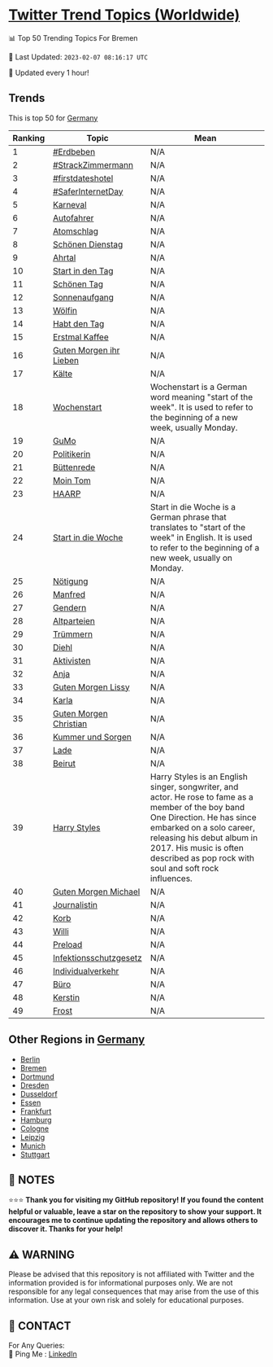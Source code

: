 [Twitter Trend Topics (Worldwide)](https://github.com/ErcinDedeoglu/Twitter-Trend-Topics)
==========


📊 Top 50 Trending Topics For Bremen

📆 Last Updated: `2023-02-07 08:16:17 UTC`

🔧 Updated every 1 hour!


## Trends

This is top 50 for [Germany](</Germany>)

| Ranking | Topic | Mean |
| ------- | ------------ | ------------ |
| 1 | [#Erdbeben](http://twitter.com/search?q=%23Erdbeben) | N/A |
| 2 | [#StrackZimmermann](http://twitter.com/search?q=%23StrackZimmermann) | N/A |
| 3 | [#firstdateshotel](http://twitter.com/search?q=%23firstdateshotel) | N/A |
| 4 | [#SaferInternetDay](http://twitter.com/search?q=%23SaferInternetDay) | N/A |
| 5 | [Karneval](http://twitter.com/search?q=Karneval) | N/A |
| 6 | [Autofahrer](http://twitter.com/search?q=Autofahrer) | N/A |
| 7 | [Atomschlag](http://twitter.com/search?q=Atomschlag) | N/A |
| 8 | [Schönen Dienstag](http://twitter.com/search?q=Sch%c3%b6nen+Dienstag) | N/A |
| 9 | [Ahrtal](http://twitter.com/search?q=Ahrtal) | N/A |
| 10 | [Start in den Tag](http://twitter.com/search?q=Start+in+den+Tag) | N/A |
| 11 | [Schönen Tag](http://twitter.com/search?q=Sch%c3%b6nen+Tag) | N/A |
| 12 | [Sonnenaufgang](http://twitter.com/search?q=Sonnenaufgang) | N/A |
| 13 | [Wölfin](http://twitter.com/search?q=W%c3%b6lfin) | N/A |
| 14 | [Habt den Tag](http://twitter.com/search?q=Habt+den+Tag) | N/A |
| 15 | [Erstmal Kaffee](http://twitter.com/search?q=Erstmal+Kaffee) | N/A |
| 16 | [Guten Morgen ihr Lieben](http://twitter.com/search?q=Guten+Morgen+ihr+Lieben) | N/A |
| 17 | [Kälte](http://twitter.com/search?q=K%c3%a4lte) | N/A |
| 18 | [Wochenstart](http://twitter.com/search?q=Wochenstart) | Wochenstart is a German word meaning "start of the week". It is used to refer to the beginning of a new week, usually Monday. |
| 19 | [GuMo](http://twitter.com/search?q=GuMo) | N/A |
| 20 | [Politikerin](http://twitter.com/search?q=Politikerin) | N/A |
| 21 | [Büttenrede](http://twitter.com/search?q=B%c3%bcttenrede) | N/A |
| 22 | [Moin Tom](http://twitter.com/search?q=Moin+Tom) | N/A |
| 23 | [HAARP](http://twitter.com/search?q=HAARP) | N/A |
| 24 | [Start in die Woche](http://twitter.com/search?q=Start+in+die+Woche) | Start in die Woche is a German phrase that translates to "start of the week" in English. It is used to refer to the beginning of a new week, usually on Monday. |
| 25 | [Nötigung](http://twitter.com/search?q=N%c3%b6tigung) | N/A |
| 26 | [Manfred](http://twitter.com/search?q=Manfred) | N/A |
| 27 | [Gendern](http://twitter.com/search?q=Gendern) | N/A |
| 28 | [Altparteien](http://twitter.com/search?q=Altparteien) | N/A |
| 29 | [Trümmern](http://twitter.com/search?q=Tr%c3%bcmmern) | N/A |
| 30 | [Diehl](http://twitter.com/search?q=Diehl) | N/A |
| 31 | [Aktivisten](http://twitter.com/search?q=Aktivisten) | N/A |
| 32 | [Anja](http://twitter.com/search?q=Anja) | N/A |
| 33 | [Guten Morgen Lissy](http://twitter.com/search?q=Guten+Morgen+Lissy) | N/A |
| 34 | [Karla](http://twitter.com/search?q=Karla) | N/A |
| 35 | [Guten Morgen Christian](http://twitter.com/search?q=Guten+Morgen+Christian) | N/A |
| 36 | [Kummer und Sorgen](http://twitter.com/search?q=Kummer+und+Sorgen) | N/A |
| 37 | [Lade](http://twitter.com/search?q=Lade) | N/A |
| 38 | [Beirut](http://twitter.com/search?q=Beirut) | N/A |
| 39 | [Harry Styles](http://twitter.com/search?q=Harry+Styles) | Harry Styles is an English singer, songwriter, and actor. He rose to fame as a member of the boy band One Direction. He has since embarked on a solo career, releasing his debut album in 2017. His music is often described as pop rock with soul and soft rock influences. |
| 40 | [Guten Morgen Michael](http://twitter.com/search?q=Guten+Morgen+Michael) | N/A |
| 41 | [Journalistin](http://twitter.com/search?q=Journalistin) | N/A |
| 42 | [Korb](http://twitter.com/search?q=Korb) | N/A |
| 43 | [Willi](http://twitter.com/search?q=Willi) | N/A |
| 44 | [Preload](http://twitter.com/search?q=Preload) | N/A |
| 45 | [Infektionsschutzgesetz](http://twitter.com/search?q=Infektionsschutzgesetz) | N/A |
| 46 | [Individualverkehr](http://twitter.com/search?q=Individualverkehr) | N/A |
| 47 | [Büro](http://twitter.com/search?q=B%c3%bcro) | N/A |
| 48 | [Kerstin](http://twitter.com/search?q=Kerstin) | N/A |
| 49 | [Frost](http://twitter.com/search?q=Frost) | N/A |



## Other Regions in [Germany](</Germany>)

* [Berlin](</Germany/Berlin.md>)
* [Bremen](</Germany/Bremen.md>)
* [Dortmund](</Germany/Dortmund.md>)
* [Dresden](</Germany/Dresden.md>)
* [Dusseldorf](</Germany/Dusseldorf.md>)
* [Essen](</Germany/Essen.md>)
* [Frankfurt](</Germany/Frankfurt.md>)
* [Hamburg](</Germany/Hamburg.md>)
* [Cologne](</Germany/Cologne.md>)
* [Leipzig](</Germany/Leipzig.md>)
* [Munich](</Germany/Munich.md>)
* [Stuttgart](</Germany/Stuttgart.md>)



## 📝 NOTES

⭐⭐⭐ **Thank you for visiting my GitHub repository! If you found the content helpful or valuable, leave a star on the repository to show your support. It encourages me to continue updating the repository and allows others to discover it. Thanks for your help!**


## ⚠️ WARNING

Please be advised that this repository is not affiliated with Twitter and the information provided is for informational purposes only. We are not responsible for any legal consequences that may arise from the use of this information. Use at your own risk and solely for educational purposes.


## 📨 CONTACT

 For Any Queries:  
            🏓 Ping Me : [LinkedIn](https://www.linkedin.com/in/ercindedeoglu/)
